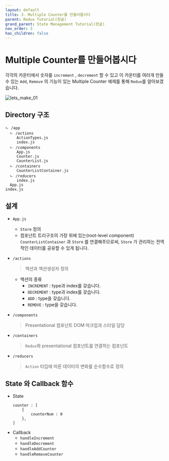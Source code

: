 ```yaml
---
layout: default
title: 3. Multiple Counter를 만들어봅시다
parent: Redux Tutorial(한글)
grand_parent: State Management Tutorial(한글)
nav_order: 3
has_children: false
---
```


# Multiple Counter를 만들어봅시다

 각각의 카운터에서 숫자를 `increment` , `decrement` 할 수 있고 이 카운터를 여러개 만들 수 있는 `Add`, `Remove` 의 기능이 있는 Multiple Counter 예제를 통해 `Redux`를 알아보겠습니다.
 
 ![lets_make_01](../images/lets_make_01.gif)


## Directory 구조
```
ㄴ /app
  ㄴ /actions
     ActionTypes.js
     index.js
  ㄴ /components
     App.js 
     Counter.js
     CounterList.js
  ㄴ /containers
     CounterListContainer.js
  ㄴ /reducers
     index.js
  App.js
index.js
```


## 설계  
- `App.js`  
     - `Store` 정의
     - 컴포넌트 트리구조의 가장 위에 있는(root-level component) `CounterListContainer` 과 `Store` 를 연결해주므로써, `Store` 가 관리하는 전역적인 데이터를 공유할 수 있게 됩니다.
      
- `/actions`  
     > 액션과 액션생성자 정의  
     
     - 액션의 종류  
         - `INCREMENT` : type과 index를 갖습니다.  
         - `DECREMENT` : type과 index를 갖습니다.  
         - `ADD` : type을 갖습니다.  
         - `REMOVE` : type을 갖습니다.  
  
- `/components`  
     > Presentational 컴포넌트
     > DOM 마크업과 스타일 담당
      
- `/containers`  
     > `Redux`와 presentational 컴포넌트를 연결하는 컴포넌트  
    
- `/reducers`  
     > `Action` 타입에 따른 데이터의 변화를 순수함수로 정의


## State 와 Callback 함수
 - State 
    ```
    counter : [
        {
            counterNum : 0
        },
    ]
    ```
 - Callback
    - `handleIncrement`
    - `handleDecrement`
    - `handleAddCounter`
    - `handleRemoveCounter`  
    